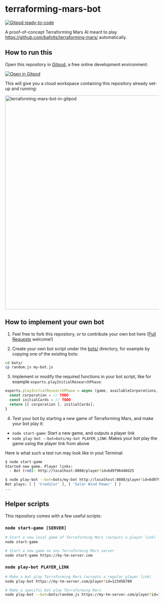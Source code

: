 # terraforming-mars-bot

[![Gitpod ready-to-code](https://img.shields.io/badge/Gitpod-ready--to--code-blue?logo=gitpod)](https://gitpod.io/#https://github.com/jankeromnes/terraforming-mars-bot)

A proof-of-concept Terraforming Mars AI meant to play https://github.com/bafolts/terraforming-mars/ automatically.

## How to run this

Open this repository in [Gitpod](https://www.gitpod.io), a free online development environment:

[![Open in Gitpod](https://gitpod.io/button/open-in-gitpod.svg)](https://gitpod.io/#https://github.com/jankeromnes/terraforming-mars-bot)

This will give you a cloud workspace containing this repository already set-up and running:

<img alt="terraforming-mars-bot-in-gitpod" width="700" src="https://user-images.githubusercontent.com/599268/99880174-16e3e680-2c12-11eb-9360-5c6a7ea7ab4b.png">

## How to implement your own bot

1. Feel free to fork this repository, or to contribute your own bot here ([Pull Requests](https://github.com/jankeromnes/terraforming-mars-bot/pulls) welcome!)

2. Create your own bot script under the [bots/](bots/) directory, for example by copying one of the existing bots:

```bash
cd bots/
cp random.js my-bot.js
```

3. Implement or modify the required functions in your bot script, like for example `exports.playInitialResearchPhase`:

```js
exports.playInitialResearchPhase = async (game, availableCorporations, availableCards) => {
  const corporation = // TODO
  const initialCards = // TODO
  return [[ corporation ], initialCards];
}
```

4. Test your bot by starting a new game of Terraforming Mars, and make your bot play it:

- `node start-game`: Start a new game, and outputs a player link
- `node play-bot --bot=bots/my-bot PLAYER_LINK`: Makes your bot play the game using the player link from above

Here is what such a test run may look like in yout Terminal:

```bash
$ node start-game
Started new game. Player links:
  - Bot (red): http://localhost:8080/player?id=6d9796440d25

$ node play-bot --bot=bots/my-bot http://localhost:8080/player?id=6d9796440d25
Bot plays: [ [ 'CrediCor' ], [ 'Solar Wind Power' ] ]
...
```

## Helper scripts

This repository comes with a few useful scripts:

### `node start-game [SERVER]`

```bash
# Start a new local game of Terraforming Mars (outputs a player link)
node start-game

# Start a new game on any Terraforming Mars server
node start-game https://my-tm-server.com
```

### `node play-bot PLAYER_LINK`

```bash
# Make a bot play Terraforming Mars (accepts a regular player link)
node play-bot https://my-tm-server.com/player?id=123456789

# Make a specific bot play Terraforming Mars
node play-bot --bot=bots/random.js https://my-tm-server.com/player?id=123456789
```
